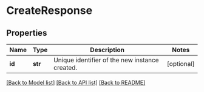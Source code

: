 # CreateResponse

## Properties
Name | Type | Description | Notes
------------ | ------------- | ------------- | -------------
**id** | **str** | Unique identifier of the new instance created. | [optional] 

[[Back to Model list]](../README.md#documentation-for-models) [[Back to API list]](../README.md#documentation-for-api-endpoints) [[Back to README]](../README.md)

